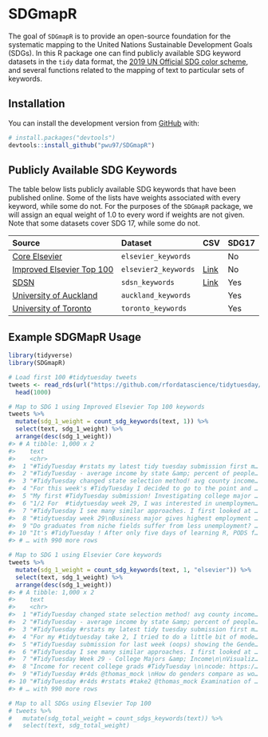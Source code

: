 
<!-- README.md is generated from README.Rmd. Please edit that file -->

# SDGmapR

<!-- badges: start -->
<!-- badges: end -->

The goal of `SDGmapR` is to provide an open-source foundation for the
systematic mapping to the United Nations Sustainable Development Goals
(SDGs). In this R package one can find publicly available SDG keyword
datasets in the `tidy` data format, the [2019 UN Official SDG color
scheme](https://www.un.org/sustainabledevelopment/wp-content/uploads/2019/01/SDG_Guidelines_AUG_2019_Final.pdf),
and several functions related to the mapping of text to particular sets
of keywords.

## Installation

You can install the development version from
[GitHub](https://github.com/) with:

``` r
# install.packages("devtools")
devtools::install_github("pwu97/SDGmapR")
```

## Publicly Available SDG Keywords

The table below lists publicly available SDG keywords that have been
published online. Some of the lists have weights associated with every
keyword, while some do not. For the purposes of the `SDGmapR` package,
we will assign an equal weight of 1.0 to every word if weights are not
given. Note that some datasets cover SDG 17, while some do not.

| Source                                                                                                          | Dataset              | CSV                                                                               | SDG17 |
|:----------------------------------------------------------------------------------------------------------------|:---------------------|:----------------------------------------------------------------------------------|:------|
| [Core Elsevier](https://data.mendeley.com/datasets/87txkw7khs/1)                                                | `elsevier_keywords`  |                                                                                   | No    |
| [Improved Elsevier Top 100](https://data.mendeley.com/datasets/9sxdykm8s4/2)                                    | `elsevier2_keywords` | [Link](https://github.com/pwu97/SDGmapR/blob/main/datasets/elsevier_keywords.csv) | No    |
| [SDSN](https://ap-unsdsn.org/regional-initiatives/universities-sdgs/)                                           | `sdsn_keywords`      | [Link](https://github.com/pwu97/SDGmapR/blob/main/datasets/sdsn_keywords.csv)     | Yes   |
| [University of Auckland](https://www.sdgmapping.auckland.ac.nz/)                                                | `auckland_keywords`  |                                                                                   | Yes   |
| [University of Toronto](https://data.utoronto.ca/sustainable-development-goals-sdg-report/sdg-report-appendix/) | `toronto_keywords`   |                                                                                   | Yes   |

## Example SDGMapR Usage

``` r
library(tidyverse)
library(SDGmapR)

# Load first 100 #tidytuesday tweets
tweets <- read_rds(url("https://github.com/rfordatascience/tidytuesday/blob/master/data/2019/2019-01-01/tidytuesday_tweets.rds?raw=true")) %>%
  head(1000)

# Map to SDG 1 using Improved Elsevier Top 100 keywords
tweets %>%
  mutate(sdg_1_weight = count_sdg_keywords(text, 1)) %>%
  select(text, sdg_1_weight) %>%
  arrange(desc(sdg_1_weight))
#> # A tibble: 1,000 x 2
#>    text                                                             sdg_1_weight
#>    <chr>                                                                   <dbl>
#>  1 "#TidyTuesday #rstats my latest tidy tuesday submission first m…         33.2
#>  2 "#TidyTuesday - average income by state &amp; percent of people…         29.5
#>  3 "#TidyTuesday changed state selection method! avg county income…         26.6
#>  4 "For this week's #TidyTuesday I decided to go to the point and …         24.3
#>  5 "My first #TidyTuesday submission! Investigating college major …         20.8
#>  6 "1/2 For  #tidytuesday week 29, I was interested in unemploymen…         17.5
#>  7 "#TidyTuesday I see many similar approaches. I first looked at …         15.6
#>  8 "#tidytuesday week 29\nBusiness major gives highest employment …         15.2
#>  9 "Do graduates from niche fields suffer from less unemployment? …         15.2
#> 10 "It's #TidyTuesday ! After only five days of learning R, PODS f…         11.3
#> # … with 990 more rows

# Map to SDG 1 using Elsevier Core keywords
tweets %>%
  mutate(sdg_1_weight = count_sdg_keywords(text, 1, "elsevier")) %>%
  select(text, sdg_1_weight) %>%
  arrange(desc(sdg_1_weight))
#> # A tibble: 1,000 x 2
#>    text                                                             sdg_1_weight
#>    <chr>                                                                   <dbl>
#>  1 "#TidyTuesday changed state selection method! avg county income…            2
#>  2 "#TidyTuesday - average income by state &amp; percent of people…            2
#>  3 "#TidyTuesday #rstats my latest tidy tuesday submission first m…            2
#>  4 "For my #tidytuesday take 2, I tried to do a little bit of mode…            1
#>  5 "#TidyTuesday submission for last week (oops) showing the Gende…            1
#>  6 "#TidyTuesday I see many similar approaches. I first looked at …            1
#>  7 "#TidyTuesday Week 29 - College Majors &amp; Income\n\nVisualiz…            1
#>  8 "Income for recent college grads #TidyTuesday \n\ncode: https:/…            1
#>  9 "#TidyTuesday #r4ds @thomas_mock \nHow do genders compare as wo…            1
#> 10 "#TidyTuesday #r4ds #rstats #take2 @thomas_mock Examination of …            1
#> # … with 990 more rows

# Map to all SDGs using Elsevier Top 100
# tweets %>%
#   mutate(sdg_total_weight = count_sdgs_keywords(text)) %>%
#   select(text, sdg_total_weight)
```

<!-- What is special about using `README.Rmd` instead of just `README.md`? You can include R chunks like so: -->
<!-- ```{r cars} -->
<!-- summary(cars) -->
<!-- ``` -->
<!-- You'll still need to render `README.Rmd` regularly, to keep `README.md` up-to-date. `devtools::build_readme()` is handy for this. You could also use GitHub Actions to re-render `README.Rmd` every time you push. An example workflow can be found here: <https://github.com/r-lib/actions/tree/master/examples>. -->
<!-- You can also embed plots, for example: -->
<!-- ```{r pressure, echo = FALSE} -->
<!-- plot(pressure) -->
<!-- ``` -->
<!-- In that case, don't forget to commit and push the resulting figure files, so they display on GitHub and CRAN. -->

